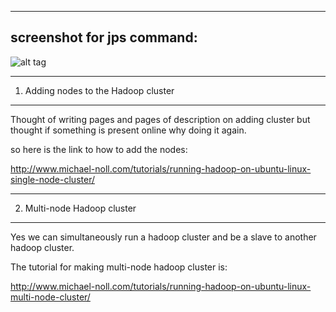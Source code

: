 -----
screenshot for jps command:
-----

![alt tag](http://104.131.135.146/BigData/jps.png)


-----
1. Adding nodes to the Hadoop cluster
-----

Thought of writing pages and pages of description on adding cluster but thought if something is present online why doing it again.

so here is the link to how to add the nodes:

http://www.michael-noll.com/tutorials/running-hadoop-on-ubuntu-linux-single-node-cluster/


-----
2. Multi-node Hadoop cluster
-----

Yes we can simultaneously run a hadoop cluster and be a slave to another hadoop cluster.

The tutorial for making multi-node hadoop cluster is:

http://www.michael-noll.com/tutorials/running-hadoop-on-ubuntu-linux-multi-node-cluster/

